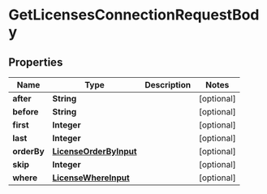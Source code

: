 

# GetLicensesConnectionRequestBody


## Properties

Name | Type | Description | Notes
------------ | ------------- | ------------- | -------------
**after** | **String** |  |  [optional]
**before** | **String** |  |  [optional]
**first** | **Integer** |  |  [optional]
**last** | **Integer** |  |  [optional]
**orderBy** | [**LicenseOrderByInput**](LicenseOrderByInput.md) |  |  [optional]
**skip** | **Integer** |  |  [optional]
**where** | [**LicenseWhereInput**](LicenseWhereInput.md) |  |  [optional]



